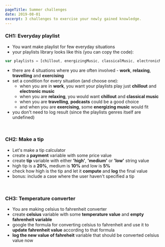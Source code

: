```yaml
---
pageTitle: Summer challenges
date: 2019-08-01
excerpt: 3 challenges to exercise your newly gained knowledge.
---
```


###  CH1: Everyday playlist
* You want make playlist for few everyday situations
* your playlists library looks like this (you can copy the code):
````Javascript
var playlists = [chillout, energizingMusic, classicalMusic, electronicMusic, podcasts];
````
* there are 4 situations where you are often involved - **work**, **relaxing**, **travelling** and **exercising**
* set a condition for every situation (and choose one):
  * when you are in **work**, you want your playlists play just **chillout** and **electronic music**
  * when you are **relaxing**, you would want **chillout** and **classical music**
  * when you are **travelling**, **podcasts** could be a good choice
  * and when you are **exercising**, some **energizing music** would fit
* you don't need to log result (since the playlists genres itself are undefined)

<br>

###  CH2: Make a tip
* Let's make a tip calculator
* create a **payment** variable with some price value
* create **tip** variable with either **'high'**, **'medium'** or **'low'** string value
* high tip is a **20%**, medium is **10%** and low is **5%**
* check how high is the tip and let it **compute** and **log** the final value
* bonus: include a case where the user haven't specified a tip

<br>

### CH3: Temperature converter
* You are making celsius to fahrenheit converter
* create **celsius** variable with some **temperature value** and **empty fahrenheit variable**
* google the formula for converting celsius to fahrenheit and use it to **update fahrenheit value** according to that formula
* **log the new value of fahreheit** variable that should be converted celsius value now